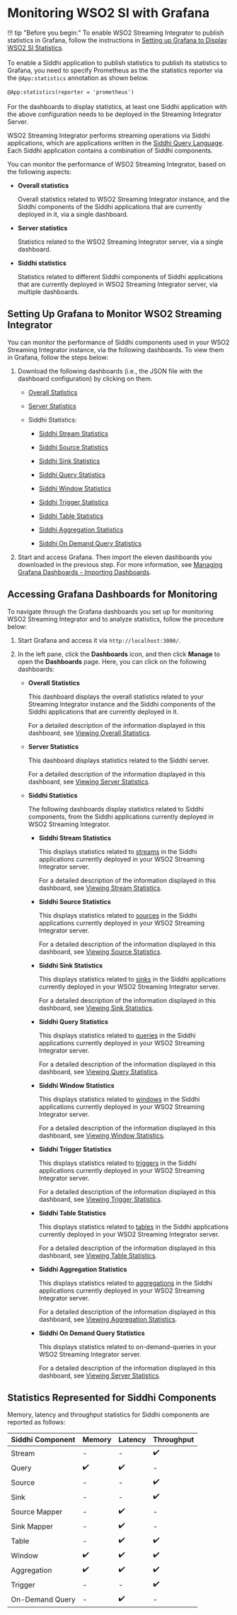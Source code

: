 # Monitoring WSO2 SI with Grafana

!!! tip "Before you begin:"
    To enable WSO2 Streaming Integrator to publish statistics in Grafana, follow the instructions in [Setting up Grafana to Display WSO2 SI Statistics](../admin/setting-up-grafana-dashboards.md).<br/><br/>
    To enable a Siddhi application to publish statistics to publish its statistics to Grafana, you need to specify Prometheus as the the statistics reporter via the `@App:statistics` annotation as shown below.<br/><br/>
    `@App:statistics(reporter = 'prometheus')`<br/><br/>
    For the dashboards to display statistics, at least one Siddhi application with the above configuration needs to be deployed in the Streaming Integrator Server.

WSO2 Streaming Integrator performs streaming operations via Siddhi applications, which are applications written in the [Siddhi Query Language](https://siddhi.io/en/v5.1/docs/).  Each Siddhi application contains a combination of Siddhi components.

You can monitor the performance of WSO2 Streaming Integrator, based on the following aspects:

   - **Overall statistics**
     
     Overall statistics related to WSO2 Streaming Integrator instance, and the Siddhi components of the Siddhi applications that are currently deployed in it, via a single dashboard.
     
   - **Server statistics**
     
     Statistics related to the WSO2 Streaming Integrator server, via a single dashboard.
     
   - **Siddhi statistics**
   
     Statistics related to different Siddhi components of Siddhi applications that are currently deployed in WSO2 Streaming Integrator server, via multiple dashboards.

## Setting Up Grafana to Monitor WSO2 Streaming Integrator

You can monitor the performance of Siddhi components used in your WSO2 Streaming Integrator instance, via the following dashboards. To view them in Grafana, follow the steps below:
 
 1. Download the following dashboards (i.e., the JSON file with the dashboard configuration) by clicking on them.
 
    - [Overall Statistics](../examples/resources/dashboards/Siddhi%20Overall%20Statistics-1580282204141.json)
    
    - [Server Statistics](../examples/resources/dashboards/Siddhi%20Server%20Statistics-1580282223378.json)
    
    - Siddhi Statistics:
    
        - [Siddhi Stream Statistics](../examples/resources/dashboards/Siddhi%20Stream%20Statistics-1580282240055.json)
    
        - [Siddhi Source Statistics](../examples/resources/dashboards/Siddhi%20Source%20Statistics-1580285208526.json)
    
        - [Siddhi Sink Statistics](../examples/resources/dashboards/Siddhi%20Sink%20Statistics-1580285225995.json)
    
        - [Siddhi Query Statistics](../examples/resources/dashboards/Siddhi%20Query%20Statistics-1580282256683.json)
    
        - [Siddhi Window Statistics](../examples/resources/dashboards/Siddhi%20Window%20Statistics-1580285269330.json)
    
        - [Siddhi Trigger Statistics](../examples/resources/dashboards/Siddhi%20Trigger%20Statistics-1580285383360.json)
    
        - [Siddhi Table Statistics](../examples/resources/dashboards/Siddhi%20Table%20Statistics-1580285249969.json)
    
        - [Siddhi Aggregation Statistics](../examples/resources/dashboards/Siddhi%20Aggregation%20Statistics-1580285366634.json)
    
        - [Siddhi On Demand Query Statistics](../examples/resources/dashboards/Siddhi%20On-Demand%20Query%20Statistics-1580285396455.json)
    
 2. Start and access Grafana. Then import the eleven dashboards you downloaded in the previous step. For more information, see [Managing Grafana Dashboards - Importing Dashboards](managing-grafana-dashboards.md#importing-dashboards).
    

 
## Accessing Grafana Dashboards for Monitoring

To navigate through the Grafana dashboards you set up for monitoring WSO2 Streaming Integrator and to analyze statistics, follow the procedure below:

1. Start Grafana and access it via `http://localhost:3000/`.

2. In the left pane, click the **Dashboards** icon, and then click **Manage** to open the **Dashboards** page. Here, you can click on the following dashboards:

    - **Overall Statistics**
        
        This dashboard displays the overall statistics related to your Streaming Integrator instance and the Siddhi components of the Siddhi applications that are currently deployed in it.
        
        For a detailed description of the information displayed in this dashboard, see [Viewing Overall Statistics](viewing-overall-statistics.md).
    
    - **Server Statistics**
    
        This dashboard displays statistics related to the Siddhi server. 
        
        For a detailed description of the information displayed in this dashboard, see [Viewing Server Statistics](viewing-overall-statistics.md).
    
    - **Siddhi Statistics**
        
        The following dashboards display statistics related to Siddhi components, from the Siddhi applications currently deployed in WSO2 Streaming Integrator.

        - **Siddhi Stream Statistics**
    
            This displays statistics related to [streams](https://siddhi.io/en/v5.1/docs/query-guide/#stream) in the Siddhi applications currently deployed in your WSO2 Streaming Integrator server.
            
            For a detailed description of the information displayed in this dashboard, see [Viewing Stream Statistics](viewing-stream-statistics.md).
    
        - **Siddhi Source Statistics**
    
            This displays statistics related to [sources](https://siddhi.io/en/v5.1/docs/query-guide/#source) in the Siddhi applications currently deployed in your WSO2 Streaming Integrator server.
                
            For a detailed description of the information displayed in this dashboard, see [Viewing Source Statistics](viewing-source-statistics.md).
    
        - **Siddhi Sink Statistics**
    
            This displays statistics related to [sinks](https://siddhi.io/en/v5.1/docs/query-guide/#sink) in the Siddhi applications currently deployed in your WSO2 Streaming Integrator server.
                    
            For a detailed description of the information displayed in this dashboard, see [Viewing Sink Statistics](viewing-sink-statistics.md).
    
        - **Siddhi Query Statistics**
    
            This displays statistics related to [queries](https://siddhi.io/en/v5.1/docs/query-guide/#query) in the Siddhi applications currently deployed in your WSO2 Streaming Integrator server.
            
            For a detailed description of the information displayed in this dashboard, see [Viewing Query Statistics](viewing-query-statistics.md).
    
        - **Siddhi Window Statistics**
    
            This displays statistics related to [windows](https://siddhi.io/en/v5.1/docs/query-guide/#named-window) in the Siddhi applications currently deployed in your WSO2 Streaming Integrator server.
            
            For a detailed description of the information displayed in this dashboard, see [Viewing Window Statistics](viewing-window-statistics.md).
    
        - **Siddhi Trigger Statistics**
    
            This displays statistics related to [triggers](https://siddhi.io/en/v5.1/docs/query-guide/#trigger) in the Siddhi applications currently deployed in your WSO2 Streaming Integrator server.
            
            For a detailed description of the information displayed in this dashboard, see [Viewing Trigger Statistics](viewing-trigger-statistics.md).

        - **Siddhi Table Statistics**
    
            This displays statistics related to [tables](https://siddhi.io/en/v5.1/docs/query-guide/#table) in the Siddhi applications currently deployed in your WSO2 Streaming Integrator server.
            
            For a detailed description of the information displayed in this dashboard, see [Viewing Table Statistics](viewing-table-statistics.md).

        - **Siddhi Aggregation Statistics**
    
            This displays statistics related to [aggregations](https://siddhi.io/en/v5.1/docs/query-guide/#named-aggregation) in the Siddhi applications currently deployed in your WSO2 Streaming Integrator server.
            
            For a detailed description of the information displayed in this dashboard, see [Viewing Aggregation Statistics](viewing-aggregation-statistics.md).
    
        - **Siddhi On Demand Query Statistics**
    
            This displays statistics related to on-demand-queries in your WSO2 Streaming Integrator server.
            
            For a detailed description of the information displayed in this dashboard, see [Viewing Server Statistics](viewing-on-demand-query-statistics.md).
        
## Statistics Represented for Siddhi Components

Memory, latency and throughput statistics for Siddhi components are reported as follows:

<table>
<thead>
<tr class="header">
<th>Siddhi Component</th>
<th>Memory</th>
<th>Latency</th>
<th>Throughput</th>
</tr>
</thead>
<tbody>
<tr class="odd">
<td>               Stream              </td>
<td>               -              </td>
<td>               -              </td>
<td>               ✔️              </td>
</tr>
<tr class="even">
<td>               Query              </td>
<td>               ✔️              </td>
<td>               ✔️              </td>
<td>               -              </td>
</tr>
<tr class="odd">
<td>               Source              </td>
<td>               -              </td>
<td>               -              </td>
<td>               ✔️              </td>
</tr>
<tr class="even">
<td>               Sink              </td>
<td>               -              </td>
<td>               -              </td>
<td>               ✔️              </td>
</tr>
<tr class="odd">
<td>               Source Mapper              </td>
<td>               -              </td>
<td>               ✔️              </td>
<td>               -              </td>
</tr>
<tr class="even">
<td>               Sink Mapper              </td>
<td>               -              </td>
<td>               ✔️              </td>
<td>               -              </td>
</tr>
<tr class="odd">
<td>               Table              </td>
<td>               -              </td>
<td>               ✔️              </td>
<td>               ✔️              </td>
</tr>
<tr class="even">
<td>               Window              </td>
<td>               ✔️              </td>
<td>               ✔️              </td>
<td>               ✔️              </td>
</tr>
<tr class="odd">
<td>               Aggregation              </td>
<td>               ✔️              </td>
<td>               ✔️              </td>
<td>               ✔️              </td>
</tr>
<tr class="even">
<td>               Trigger              </td>
<td>               -              </td>
<td>               -              </td>
<td>               ✔️              </td>
</tr>
<tr class="odd">
<td>               On-Demand Query              </td>
<td>               -              </td>
<td>               ✔️              </td>
<td>               -              </td>
</tr>
</tbody>
</table>